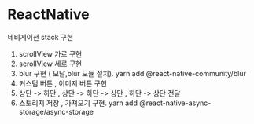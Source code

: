 # ReactNative

네비게이션 stack 구현

1. scrollView 가로 구현
2. scrollView 세로 구현
3. blur 구현 ( 모달,blur 모듈 설치).  yarn add @react-native-community/blur
4. 커스텀 버튼 , 이미지 버튼 구현
5. 상단 -> 하단 , 상단 -> 하단 -> 상단 , 하단 -> 상단 전달
6. 스토리지 저장 , 가져오기 구현.  yarn add @react-native-async-storage/async-storage
